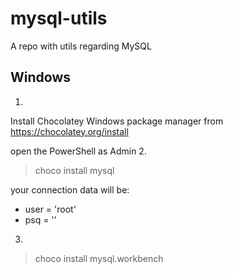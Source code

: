 # mysql-utils
A repo with utils regarding MySQL

## Windows

1. 
Install Chocolatey Windows package manager from https://chocolatey.org/install

open the PowerShell as Admin
2.
>choco install mysql

your connection data will be: 
- user = 'root'
- psq = ''

3.
>choco install mysql.workbench
